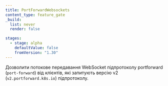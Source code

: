```yaml
---
title: PortForwardWebsockets
content_type: feature_gate
_build:
  list: never
  render: false

stages:
  - stage: alpha
    defaultValue: false
    fromVersion: "1.30"
---
```

Дозволити потокове передавання WebSocket підпротоколу portforward (`port-forward`) від клієнтів, які запитують версію v2 (`v2.portforward.k8s.io`) підпротоколу.

